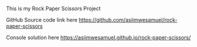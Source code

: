 This is my Rock Paper Scissors Project

GitHub Source code link here https://github.com/asiimwesamuel/rock-paper-scissors

Console solution here https://asiimwesamuel.github.io/rock-paper-scissors/
